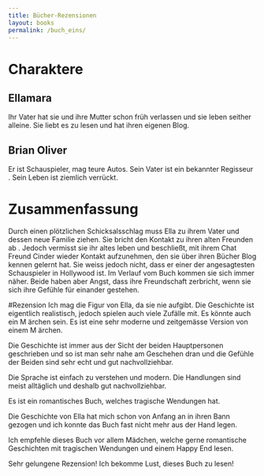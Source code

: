 ```yaml
---
title: Bücher-Rezensionen
layout: books
permalink: /buch_eins/
---
```

 
# Charaktere
## Ellamara   
Ihr Vater hat sie und ihre Mutter schon früh verlassen und sie leben seither
 alleine. Sie liebt es zu lesen und hat ihren eigenen Blog. 

## Brian Oliver 
Er ist Schauspieler, mag teure Autos. Sein Vater ist ein bekannter Regisseur
. Sein Leben ist ziemlich verrückt.
# Zusammenfassung
Durch einen plötzlichen Schicksalsschlag muss Ella zu ihrem Vater und dessen
 neue Familie ziehen. Sie bricht den Kontakt zu ihren alten Freunden ab
 . Jedoch vermisst sie ihr altes leben und beschließt, mit ihrem Chat Freund
  Cinder wieder Kontakt aufzunehmen, den sie über ihren Bücher Blog kennen
   gelernt hat. Sie weiss jedoch nicht, dass er einer der angesagtesten
    Schauspieler in Hollywood ist. Im Verlauf vom Buch kommen sie sich immer
     näher. Beide haben aber Angst, dass ihre Freundschaft zerbricht, wenn
      sie sich ihre Gefühle für einander gestehen.  

 
 #Rezension
Ich mag die Figur von Ella, da sie nie aufgibt. Die Geschichte ist eigentlich
 realistisch, jedoch spielen auch viele Zufälle mit. Es könnte auch ein M
 ärchen sein. Es ist eine sehr moderne und zeitgemässe Version von einem M
 ärchen.  


Die Geschichte ist immer aus der Sicht der beiden Hauptpersonen geschrieben
 und so ist man sehr nahe am Geschehen dran und die Gefühle der Beiden sind
  sehr echt und gut nachvollziehbar. 

 

Die Sprache ist einfach zu verstehen und modern. Die Handlungen sind meist
 alltäglich und deshalb gut nachvollziehbar. 

 

Es ist ein romantisches Buch, welches tragische Wendungen hat. 

Die Geschichte von Ella hat mich schon von Anfang an in ihren Bann gezogen
 und ich konnte das Buch fast nicht mehr aus der Hand legen. 

Ich empfehle dieses Buch vor allem Mädchen, welche gerne romantische
 Geschichten mit tragischen Wendungen und einem Happy End lesen. 

 

Sehr gelungene Rezension! Ich bekomme Lust, dieses Buch zu lesen!